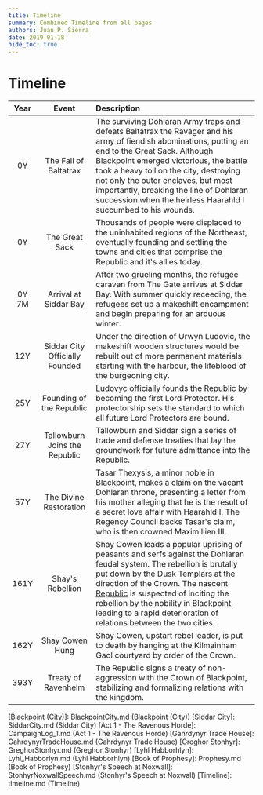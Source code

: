 ```yaml
---
title: Timeline
summary: Combined Timeline from all pages
authors: Juan P. Sierra
date: 2019-01-18
hide_toc: true
---
```


# Timeline


| Year | Event | Description |
|:----:|:-----:|:------------|
| 0Y | The Fall of Baltatrax | The surviving Dohlaran Army traps and defeats Baltatrax the Ravager and his army of fiendish abominations, putting an end to the Great Sack. Although Blackpoint emerged victorious, the battle took a heavy toll on the city, destroying not only the outer enclaves, but most importantly, breaking the line of Dohlaran succession when the heirless Haarahld I succumbed to his wounds. |
| 0Y | The Great Sack | Thousands of people were displaced to the uninhabited regions of the Northeast, eventually founding and settling the towns and cities that comprise the Republic and it's allies today. |
| 0Y 7M | Arrival at Siddar Bay | After two grueling months, the refugee caravan from The Gate arrives at Siddar Bay. With summer quickly receeding, the refugees set up a makeshift encampment and begin preparing for an arduous winter. |
| 12Y | Siddar City Officially Founded | Under the direction of Urwyn Ludovic, the makeshift wooden structures would be rebuilt out of more permanent materials starting with the harbour, the lifeblood of the burgeoning city. |
| 25Y | Founding of the Republic | Ludovyc officially founds the Republic by becoming the first Lord Protector. His protectorship sets the standard to which all future Lord Protectors are bound. |
| 27Y | Tallowburn Joins the Republic | Tallowburn and Siddar sign a series of trade and defense treaties that lay the groundwork for future admittance into the Republic. |
| 57Y | The Divine Restoration | Tasar Thexysis, a minor noble in Blackpoint, makes a claim on the vacant Dohlaran throne, presenting a letter from his mother alleging that he is the result of a secret love affair with Haarahld I. The Regency Council backs Tasar's claim, who is then crowned Maximillien III. |
| 161Y | Shay's Rebellion | Shay Cowen leads a popular uprising of peasants and serfs against the Dohlaran feudal system. The rebellion is brutally put down by the Dusk Templars at the direction of the Crown. The nascent [Republic][Republic of Siddarmark] is suspected of inciting the rebellion by the nobility in Blackpoint, leading to a rapid deterioration of relations between the two cities. |
| 162Y | Shay Cowen Hung | Shay Cowen, upstart rebel leader, is put to death by hanging at the Kilmainham Gaol courtyard by order of the Crown.  |
| 393Y | Treaty of Ravenhelm | The Republic signs a treaty of non-aggression with the Crown of Blackpoint, stabilizing and formalizing relations with the kingdom. |



[Kingdom of Dohlar]: Blackpoint.md (Kingdom of Dohlar)
[Republic of Siddarmark]: Republic.md (Republic of Siddarmark)
[Blackpoint (City)]: BlackpointCity.md (Blackpoint (City))
[Siddar City]: SiddarCity.md (Siddar City)
[Act 1 - The Ravenous Horde]: CampaignLog_1.md (Act 1 - The Ravenous Horde)
[Gahrdynyr Trade House]: GahrdynyrTradeHouse.md (Gahrdynyr Trade House)
[Greghor Stonhyr]: GreghorStonhyr.md (Greghor Stonhyr)
[Lyhl Habborhlyn]: Lyhl_Habborlyn.md (Lyhl Habborhlyn)
[Book of Prophesy]: Prophesy.md (Book of Prophesy)
[Stonhyr's Speech at Noxwall]: StonhyrNoxwallSpeech.md (Stonhyr's Speech at Noxwall)
[Timeline]: timeline.md (Timeline)